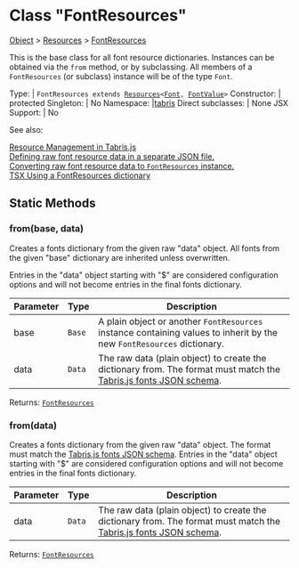 ---
---
# Class "FontResources"

<a href="https://developer.mozilla.org/en-US/docs/Web/JavaScript/Reference/Global_Objects/Object" title="View &quot;Object&quot; on MDN">Object</a> > <a href="Resources.html" title="Resources Class Reference">Resources</a> > <a href="#" >FontResources</a>

This is the base class for all font resource dictionaries. Instances can be obtained via the `from` method, or by subclassing. All members of a `FontResources` (or subclass) instance will be of the type `Font`.


Type: | <code style="white-space: nowrap">FontResources extends <a href="Resources.html" title="Resources Class Reference">Resources</a>&lt;<a href="Font.html" title="Font Class Reference">Font</a>, <a href="../types.html#fontvalue" title="FontValue Type Reference">FontValue</a>&gt;</code>
Constructor: | protected
Singleton: | No
Namespace: |<a href="../modules.html#startup" >tabris</a>
Direct subclasses: | None
JSX Support: | No


See also:
  
[Resource Management in Tabris.js](../resource-management.md)  
[Defining raw font resource data in a separate JSON file.](https://github.com/eclipsesource/tabris-js/blob/v3.6.0/snippets/resources/fonts.json)  
[Converting raw font resource data to `FontResources` instance.](https://github.com/eclipsesource/tabris-js/blob/v3.6.0/snippets/resources/index.ts)  
[<span class='language tsx'>TSX</span> Using a FontResources dictionary](https://playground.tabris.com/?gitref=v3.6.0&snippet=resource-management.tsx)

## Static Methods

### from(base, data)



Creates a fonts dictionary from the given raw "data" object. All fonts from the given "base" dictionary are inherited unless overwritten.

Entries in the "data" object starting with "$" are considered configuration options and will not become entries in the final fonts dictionary.


Parameter|Type|Description
-|-|-
base | <code style="white-space: nowrap">Base</code> | A plain object or another `FontResources` instance containing values to inherit by the new `FontResources` dictionary.
data | <code style="white-space: nowrap">Data</code> | The raw data (plain object) to create the dictionary from. The format must match the [Tabris.js fonts JSON schema](https://github.com/eclipsesource/tabris-js/blob/v3.6.0/schema/fonts.json).


Returns: <code style="white-space: nowrap"><a href="#" >FontResources</a></code>

### from(data)



Creates a fonts dictionary from the given raw "data" object. The format must match the [Tabris.js fonts JSON schema](https://github.com/eclipsesource/tabris-js/blob/v3.6.0/schema/fonts.json). Entries in the "data" object starting with "$" are considered configuration options and will not become entries in the final fonts dictionary.


Parameter|Type|Description
-|-|-
data | <code style="white-space: nowrap">Data</code> | The raw data (plain object) to create the dictionary from. The format must match the [Tabris.js fonts JSON schema](https://github.com/eclipsesource/tabris-js/blob/v3.6.0/schema/fonts.json).


Returns: <code style="white-space: nowrap"><a href="#" >FontResources</a></code>

